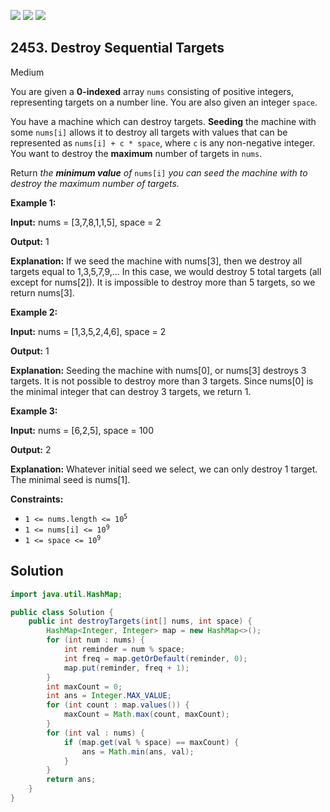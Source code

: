 [![](https://img.shields.io/github/stars/javadev/LeetCode-in-Java?label=Stars&style=flat-square)](https://github.com/javadev/LeetCode-in-Java)
[![](https://img.shields.io/github/forks/javadev/LeetCode-in-Java?label=Fork%20me%20on%20GitHub%20&style=flat-square)](https://github.com/javadev/LeetCode-in-Java/fork)
[![](https://img.shields.io/badge/-LeetCode%20in%20Kotlin-blue?style=flat-square)](https://github.com/javadev/LeetCode-in-Kotlin)

## 2453\. Destroy Sequential Targets

Medium

You are given a **0-indexed** array `nums` consisting of positive integers, representing targets on a number line. You are also given an integer `space`.

You have a machine which can destroy targets. **Seeding** the machine with some `nums[i]` allows it to destroy all targets with values that can be represented as `nums[i] + c * space`, where `c` is any non-negative integer. You want to destroy the **maximum** number of targets in `nums`.

Return _the **minimum value** of_ `nums[i]` _you can seed the machine with to destroy the maximum number of targets._

**Example 1:**

**Input:** nums = [3,7,8,1,1,5], space = 2

**Output:** 1

**Explanation:** If we seed the machine with nums[3], then we destroy all targets equal to 1,3,5,7,9,... In this case, we would destroy 5 total targets (all except for nums[2]). It is impossible to destroy more than 5 targets, so we return nums[3].

**Example 2:**

**Input:** nums = [1,3,5,2,4,6], space = 2

**Output:** 1

**Explanation:** Seeding the machine with nums[0], or nums[3] destroys 3 targets. It is not possible to destroy more than 3 targets. Since nums[0] is the minimal integer that can destroy 3 targets, we return 1.

**Example 3:**

**Input:** nums = [6,2,5], space = 100

**Output:** 2

**Explanation:** Whatever initial seed we select, we can only destroy 1 target. The minimal seed is nums[1].

**Constraints:**

*   <code>1 <= nums.length <= 10<sup>5</sup></code>
*   <code>1 <= nums[i] <= 10<sup>9</sup></code>
*   <code>1 <= space <= 10<sup>9</sup></code>

## Solution

```java
import java.util.HashMap;

public class Solution {
    public int destroyTargets(int[] nums, int space) {
        HashMap<Integer, Integer> map = new HashMap<>();
        for (int num : nums) {
            int reminder = num % space;
            int freq = map.getOrDefault(reminder, 0);
            map.put(reminder, freq + 1);
        }
        int maxCount = 0;
        int ans = Integer.MAX_VALUE;
        for (int count : map.values()) {
            maxCount = Math.max(count, maxCount);
        }
        for (int val : nums) {
            if (map.get(val % space) == maxCount) {
                ans = Math.min(ans, val);
            }
        }
        return ans;
    }
}
```